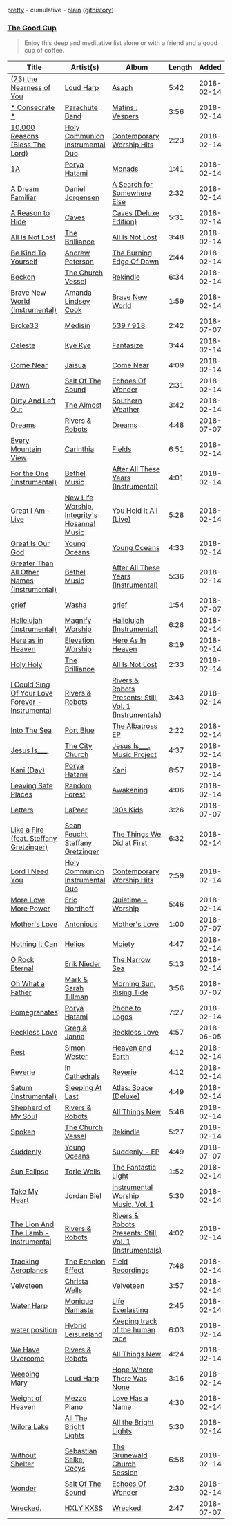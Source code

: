 [pretty](/playlists/pretty/37i9dQZF1DWUEbH7oMQunS.md) - cumulative - [plain](/playlists/plain/37i9dQZF1DWUEbH7oMQunS) ([githistory](https://github.githistory.xyz/mackorone/spotify-playlist-archive/blob/main/playlists/plain/37i9dQZF1DWUEbH7oMQunS))

### [The Good Cup](https://open.spotify.com/playlist/37i9dQZF1DWUEbH7oMQunS)

> Enjoy this deep and meditative list  alone or with a friend and a good cup of coffee.

| Title | Artist(s) | Album | Length | Added | Removed |
|---|---|---|---|---|---|
| [(73) the Nearness of You](https://open.spotify.com/track/6Srfwh0SwoVrtQCir2Ywo7) | [Loud Harp](https://open.spotify.com/artist/1Tzbi2wUUDgttZfg5u6Gqu) | [Asaph](https://open.spotify.com/album/50pG0JOvL2leQ83ftMLLf5) | 5:42 | 2018-02-14 |  |
| [* Consecrate *](https://open.spotify.com/track/36yXoh8itnI8XhHmKYfhUK) | [Parachute Band](https://open.spotify.com/artist/32vh2QQNm1zEgZHFREPiUk) | [Matins : Vespers](https://open.spotify.com/album/3OhQyo52BxUJLD1FaquZPv) | 3:56 | 2018-02-14 |  |
| [10,000 Reasons (Bless The Lord)](https://open.spotify.com/track/62ESFZYSM6LhMPYbXQGYNx) | [Holy Communion Instrumental Duo](https://open.spotify.com/artist/7HLH8rV5mrT0SesUoaKEEr) | [Contemporary Worship Hits](https://open.spotify.com/album/7g1PlQ8FKj3oqvaBHkQTSB) | 2:23 | 2018-02-14 |  |
| [1A](https://open.spotify.com/track/7DBHgRCxyDh8G3p62yHd9g) | [Porya Hatami](https://open.spotify.com/artist/6qGn1dMbzeGodjzNfzG4gZ) | [Monads](https://open.spotify.com/album/2qrEhYgAOyshZHr08hlMaf) | 1:41 | 2018-02-14 |  |
| [A Dream Familiar](https://open.spotify.com/track/0yFZ87wdLgoe0EtIh0BlgD) | [Daniel Jorgensen](https://open.spotify.com/artist/7ICe7sy78x2x8RhIfjj6kJ) | [A Search for Somewhere Else](https://open.spotify.com/album/0yqsLV1ezlAjFwXmvZ5tHs) | 2:32 | 2018-02-14 |  |
| [A Reason to Hide](https://open.spotify.com/track/4pffZgndhbmArERQwcVYSk) | [Caves](https://open.spotify.com/artist/2tzzfW0A5ktHkQ8W2JcBxD) | [Caves (Deluxe Edition)](https://open.spotify.com/album/7mIWBTJ3wBaYOtLiL0zwtJ) | 5:31 | 2018-02-14 |  |
| [All Is Not Lost](https://open.spotify.com/track/5RGTm1UzGhSuNAkrq1XIrA) | [The Brilliance](https://open.spotify.com/artist/26nltVmOVeIfYmwcmqTm7e) | [All Is Not Lost](https://open.spotify.com/album/3tFBH9TyKnenOi1E6bjRbz) | 3:48 | 2018-02-14 |  |
| [Be Kind To Yourself](https://open.spotify.com/track/1wGT5V8UDHe2Hd4UU9YFuM) | [Andrew Peterson](https://open.spotify.com/artist/1HYNk3B7EsRPIqAOACgjK1) | [The Burning Edge Of Dawn](https://open.spotify.com/album/4entt8rqr2zBv3UyyhnTsc) | 2:44 | 2018-02-14 |  |
| [Beckon](https://open.spotify.com/track/6IpXNBpVT5XoHatpnzyqts) | [The Church Vessel](https://open.spotify.com/artist/56kazKXQjQT2Xy9k8HM5so) | [Rekindle](https://open.spotify.com/album/6K5RqO1b7s6iQhF0FOhrJk) | 6:34 | 2018-02-14 |  |
| [Brave New World (Instrumental)](https://open.spotify.com/track/2Ca3o4dhghbtJgrtgOzyw3) | [Amanda Lindsey Cook](https://open.spotify.com/artist/53Gnd3lGlcL8ua9Yyu9xDP) | [Brave New World](https://open.spotify.com/album/3oQQHU0q1xYRXOLZuaqFwb) | 1:59 | 2018-02-14 |  |
| [Broke33](https://open.spotify.com/track/166QeYXOW2yS5Xy3q9V3GK) | [Medisin](https://open.spotify.com/artist/6lIxY5ICk6CAzFHERpAZnv) | [539 / 918](https://open.spotify.com/album/0s4EPOmFEtFvVxydSdnubg) | 2:42 | 2018-07-07 |  |
| [Celeste](https://open.spotify.com/track/32vbfNxA95SEawzrQSqcgv) | [Kye Kye](https://open.spotify.com/artist/7hB1zE5jfaEcmtLjnFpOGZ) | [Fantasize](https://open.spotify.com/album/41Ifm24Z3c8pAIFxMWUJp3) | 3:44 | 2018-02-14 |  |
| [Come Near](https://open.spotify.com/track/6L35gpPSKYwCyJWGEH4ucP) | [Jaisua](https://open.spotify.com/artist/7u5RAgXZgtZJ7yINfxdUc5) | [Come Near](https://open.spotify.com/album/6uElGh9tQQTiDZXnxRoG7e) | 4:09 | 2018-02-14 |  |
| [Dawn](https://open.spotify.com/track/5rFYyHoZgm6EaOw1NsHJP5) | [Salt Of The Sound](https://open.spotify.com/artist/0S3L6vtzNN4ArFWH2709SB) | [Echoes Of Wonder](https://open.spotify.com/album/0DuV8V9ZQQ7LnD22evmLsd) | 2:31 | 2018-02-14 |  |
| [Dirty And Left Out](https://open.spotify.com/track/1SLJG1GJq87z1OKOn8YYNX) | [The Almost](https://open.spotify.com/artist/5X09SRt3qx77eh0XRreLjr) | [Southern Weather](https://open.spotify.com/album/5NtcxePyijMGPbFfmv5LgA) | 3:42 | 2018-02-14 |  |
| [Dreams](https://open.spotify.com/track/1LbPuFrhTY3mwrIvOGGWRn) | [Rivers & Robots](https://open.spotify.com/artist/41yDmxekjnWShKi6nRmzZ4) | [Dreams](https://open.spotify.com/album/6d9lh8EoMSl1jmucqyoerC) | 4:48 | 2018-07-07 |  |
| [Every Mountain View](https://open.spotify.com/track/0QRGDEAWr8NtuUMKRpDzMh) | [Carinthia](https://open.spotify.com/artist/5EeqUStk4qDhsJk5RY2AQU) | [Fields](https://open.spotify.com/album/3i6D6F3708zUuNSA3zrf8s) | 6:51 | 2018-02-14 |  |
| [For the One (Instrumental)](https://open.spotify.com/track/5lIzS6ZG36fw5LK6pDri7R) | [Bethel Music](https://open.spotify.com/artist/26T4yOaOoFJvUvxR87Y9HO) | [After All These Years (Instrumental)](https://open.spotify.com/album/3oeoGMDFnsw8FCnQuIghpx) | 4:01 | 2018-02-14 |  |
| [Great I Am - Live](https://open.spotify.com/track/3rJAP9G6hjx2kN8Jsvas09) | [New Life Worship](https://open.spotify.com/artist/0wCMw81dQdNPMRB4zadq5g), [Integrity's Hosanna! Music](https://open.spotify.com/artist/72iDlGYfVrntfpKzmAv0Hn) | [You Hold It All (Live)](https://open.spotify.com/album/7ELf5tQ4o4MQP1d6Ps8t5R) | 5:28 | 2018-02-14 |  |
| [Great Is Our God](https://open.spotify.com/track/5TO4KuGzOBKG6CqxHm4wRD) | [Young Oceans](https://open.spotify.com/artist/41crVXG3GeS8TmyWEaPZVr) | [Young Oceans](https://open.spotify.com/album/1367PHceftcW1GcBTbzuzB) | 4:33 | 2018-02-14 |  |
| [Greater Than All Other Names (Instrumental)](https://open.spotify.com/track/0kk8MqjYbkW5C7cvKBf1yq) | [Bethel Music](https://open.spotify.com/artist/26T4yOaOoFJvUvxR87Y9HO) | [After All These Years (Instrumental)](https://open.spotify.com/album/3oeoGMDFnsw8FCnQuIghpx) | 5:36 | 2018-02-14 |  |
| [grief](https://open.spotify.com/track/0SX1qaheouzVAXB99VdJ77) | [Washa](https://open.spotify.com/artist/7pjYf2S6lvNwiUjmoDpcOX) | [grief](https://open.spotify.com/album/6RHfp3PnUPOTGr63QSTO0M) | 1:54 | 2018-07-07 |  |
| [Hallelujah (Instrumental)](https://open.spotify.com/track/4ldTfT3bAMz6fLnSOkineb) | [Magnify Worship](https://open.spotify.com/artist/6PkpPJKGGLwWKOTdJ1Qwg2) | [Hallelujah (Instrumental)](https://open.spotify.com/album/1ihY9iKIY9ksHOYVjZzIHB) | 6:28 | 2018-02-14 |  |
| [Here as in Heaven](https://open.spotify.com/track/0fPwregqch9wLJj4yQH6Bk) | [Elevation Worship](https://open.spotify.com/artist/3YCKuqpv9nCsIhJ2v8SMix) | [Here As In Heaven](https://open.spotify.com/album/6KToyzPBIfHNyB5vWEfjrF) | 8:19 | 2018-02-14 |  |
| [Holy Holy](https://open.spotify.com/track/4bAPk8AwHTAs5eMOt2yjbj) | [The Brilliance](https://open.spotify.com/artist/26nltVmOVeIfYmwcmqTm7e) | [All Is Not Lost](https://open.spotify.com/album/3tFBH9TyKnenOi1E6bjRbz) | 2:33 | 2018-02-14 |  |
| [I Could Sing Of Your Love Forever - Instrumental](https://open.spotify.com/track/2Lb8tCvwV9CVSEjO9uTWWI) | [Rivers & Robots](https://open.spotify.com/artist/41yDmxekjnWShKi6nRmzZ4) | [Rivers & Robots Presents: Still, Vol. 1 (Instrumentals)](https://open.spotify.com/album/4g34k44C3ymTpr86zk1FJM) | 3:43 | 2018-02-14 |  |
| [Into The Sea](https://open.spotify.com/track/5JhhawSlXCSYcu48LafOIn) | [Port Blue](https://open.spotify.com/artist/5YIHh4jZTLeCFsqCcrUQQY) | [The Albatross EP](https://open.spotify.com/album/7bW6ltN8Z9FWMeyBBwZ24H) | 2:22 | 2018-02-14 |  |
| [Jesus Is___.](https://open.spotify.com/track/1ilsVjIPYIxPyjunBeDFLP) | [The City Church](https://open.spotify.com/artist/6HWUXnbMgWLWzkQAiTb4MZ) | [Jesus Is___. Music Project](https://open.spotify.com/album/05hvkkM29nIor7aT515II2) | 4:37 | 2018-02-14 |  |
| [Kani (Day)](https://open.spotify.com/track/5h5CZG6DA94wk4lkf0a3bc) | [Porya Hatami](https://open.spotify.com/artist/6qGn1dMbzeGodjzNfzG4gZ) | [Kani](https://open.spotify.com/album/17gT7g6MJFP9JVAGYewSao) | 8:57 | 2018-02-14 |  |
| [Leaving Safe Places](https://open.spotify.com/track/5atbh6Zl7HLrtu50KNEjAc) | [Random Forest](https://open.spotify.com/artist/2FIKDET7MkO9hQgSyIW9ia) | [Awakening](https://open.spotify.com/album/5ZepsoS1zp9MHxH27TQqgm) | 4:06 | 2018-02-14 |  |
| [Letters](https://open.spotify.com/track/0cqSEpg2nYbneh7RGNrDcp) | [LaPeer](https://open.spotify.com/artist/6rPGKWFVuwuRPPuh1QitHc) | ['90s Kids](https://open.spotify.com/album/5m0Qi0Nb6i8sQSqUu6HL69) | 3:26 | 2018-07-07 |  |
| [Like a Fire (feat. Steffany Gretzinger)](https://open.spotify.com/track/67CPUTw6oKStnmrIc0En6p) | [Sean Feucht](https://open.spotify.com/artist/3DJuBJtjHdjAXlpIZCltTR), [Steffany Gretzinger](https://open.spotify.com/artist/2akNRvGNB400IDDUMr1PHW) | [The Things We Did at First](https://open.spotify.com/album/3VS7ZrBjKzBWB7rYca7ALh) | 6:32 | 2018-02-14 |  |
| [Lord I Need You](https://open.spotify.com/track/6eEqMhbiCFUyJYq37x3TEu) | [Holy Communion Instrumental Duo](https://open.spotify.com/artist/7HLH8rV5mrT0SesUoaKEEr) | [Contemporary Worship Hits](https://open.spotify.com/album/7g1PlQ8FKj3oqvaBHkQTSB) | 2:59 | 2018-02-14 |  |
| [More Love, More Power](https://open.spotify.com/track/04M4Yr4GwxR7S5rby2kC3M) | [Eric Nordhoff](https://open.spotify.com/artist/6egf9BaYi17rYFHpsrELXd) | [Quietime - Worship](https://open.spotify.com/album/4MQOwp7qP6PkADKeZG859X) | 5:46 | 2018-02-14 |  |
| [Mother's Love](https://open.spotify.com/track/4okDfRfgksPHIfcQg0EO7f) | [Antonious](https://open.spotify.com/artist/4bILf77uMe0hzVlzHI5NYJ) | [Mother's Love](https://open.spotify.com/album/1meXXuh2oMMPXaxwidgVh0) | 1:00 | 2018-07-07 |  |
| [Nothing It Can](https://open.spotify.com/track/4YEKwC3ipNg9LdR02OL8h2) | [Helios](https://open.spotify.com/artist/592TFYwu9Qb0RC1hKDbX2w) | [Moiety](https://open.spotify.com/album/26bsye3Q78IE7Kees8v8iO) | 4:47 | 2018-02-14 |  |
| [O Rock Eternal](https://open.spotify.com/track/5jESluIHyWKrA6DNA9HuUH) | [Erik Nieder](https://open.spotify.com/artist/5LfJyJ9ZnWxRWawuGFIMMh) | [The Narrow Sea](https://open.spotify.com/album/6sYxNRjg8MYDCdkDT1BfM8) | 5:13 | 2018-02-14 |  |
| [Oh What a Father](https://open.spotify.com/track/599w7fRMgsd0TBKfKsej0D) | [Mark & Sarah Tillman](https://open.spotify.com/artist/4GdeUL15baI90obDfYOvqX) | [Morning Sun, Rising Tide](https://open.spotify.com/album/5ZFrFQRF1EHUDh49toRT16) | 3:56 | 2018-07-07 |  |
| [Pomegranates](https://open.spotify.com/track/26p4guqZWBNsBSLTifE1Dy) | [Porya Hatami](https://open.spotify.com/artist/6qGn1dMbzeGodjzNfzG4gZ) | [Phone to Logos](https://open.spotify.com/album/3wowrmigbeUtUDfV2TociG) | 7:27 | 2018-02-14 |  |
| [Reckless Love](https://open.spotify.com/track/4odhDLNCwWGUBiuyh0SYzH) | [Greg & Janna](https://open.spotify.com/artist/50hdYBalxcpRtX8yfmUGIZ) | [Reckless Love](https://open.spotify.com/album/0VN15bs7ifMLjFeOX0WzW3) | 4:57 | 2018-06-05 |  |
| [Rest](https://open.spotify.com/track/5KgvL2S0YiQFP7bziJMJtS) | [Simon Wester](https://open.spotify.com/artist/2qUycRIHExBVUPIoq6RUkO) | [Heaven and Earth](https://open.spotify.com/album/5ioY02X8g47d9xxFcmgyRx) | 4:12 | 2018-02-14 |  |
| [Reverie](https://open.spotify.com/track/1ap1u1rzIpmJu9bRwyxYLa) | [In Cathedrals](https://open.spotify.com/artist/2a3Z1GLgmyfTgeK4r5Zu3n) | [Reverie](https://open.spotify.com/album/0dtL3GrsD3XfJA9YMBDhN1) | 4:12 | 2018-02-14 |  |
| [Saturn (Instrumental)](https://open.spotify.com/track/3ruBQU9YbaCP3DchyKNK4V) | [Sleeping At Last](https://open.spotify.com/artist/0MeLMJJcouYXCymQSHPn8g) | [Atlas: Space (Deluxe)](https://open.spotify.com/album/4D4rqEvVjxiQfN4iTUCiQH) | 4:49 | 2018-02-14 |  |
| [Shepherd of My Soul](https://open.spotify.com/track/5JNhtYiyGpQQ6pDFtfpLLz) | [Rivers & Robots](https://open.spotify.com/artist/41yDmxekjnWShKi6nRmzZ4) | [All Things New](https://open.spotify.com/album/3jXUhc7v2rGvSJss6cxt6a) | 5:46 | 2018-02-14 |  |
| [Spoken](https://open.spotify.com/track/3M0i0Pxv9iYUdj6siKwiyv) | [The Church Vessel](https://open.spotify.com/artist/56kazKXQjQT2Xy9k8HM5so) | [Rekindle](https://open.spotify.com/album/6K5RqO1b7s6iQhF0FOhrJk) | 5:27 | 2018-02-14 |  |
| [Suddenly](https://open.spotify.com/track/5hcTf54Yvz9DKpshg3DGnL) | [Young Oceans](https://open.spotify.com/artist/41crVXG3GeS8TmyWEaPZVr) | [Suddenly - EP](https://open.spotify.com/album/34CL0SBwvESZpXED6Xy3vN) | 4:49 | 2018-07-07 |  |
| [Sun Eclipse](https://open.spotify.com/track/7yz7Kgs62Q93YwzRGWuwtK) | [Torie Wells](https://open.spotify.com/artist/2ufeiEA4rxHarSoWXe3su1) | [The Fantastic Light](https://open.spotify.com/album/1DW43OX2HqhX2ovFZBADdW) | 1:52 | 2018-02-14 |  |
| [Take My Heart](https://open.spotify.com/track/4FtDp8L6RFyTJY61LWUJkW) | [Jordan Biel](https://open.spotify.com/artist/47ajtsMyL04FFtTblqx4Iw) | [Instrumental Worship Music, Vol. 1](https://open.spotify.com/album/3MJUlOTqubrCSjFJGhmkNx) | 5:30 | 2018-02-14 |  |
| [The Lion And The Lamb - Instrumental](https://open.spotify.com/track/4G46PbCzNXjAzYbzYGNc8Z) | [Rivers & Robots](https://open.spotify.com/artist/41yDmxekjnWShKi6nRmzZ4) | [Rivers & Robots Presents: Still, Vol. 1 (Instrumentals)](https://open.spotify.com/album/4g34k44C3ymTpr86zk1FJM) | 4:02 | 2018-02-14 |  |
| [Tracking Aeroplanes](https://open.spotify.com/track/4J4yJ9VpPIIsRDf9w4cPG7) | [The Echelon Effect](https://open.spotify.com/artist/20lGLFmdtadbUYmqzFRcA2) | [Field Recordings](https://open.spotify.com/album/0TNUVnjYHwbsilNnbweuZa) | 7:48 | 2018-02-14 |  |
| [Velveteen](https://open.spotify.com/track/4EqMffOPYDDgXlwPgYgbUy) | [Christa Wells](https://open.spotify.com/artist/3gCNiuPNPiAA5UQSgb8Uby) | [Velveteen](https://open.spotify.com/album/5VjY0h9wEbhKYaYuk3QXnO) | 3:57 | 2018-02-14 |  |
| [Water Harp](https://open.spotify.com/track/3Nou5g8qSke2RT562MoAtn) | [Monique Namaste](https://open.spotify.com/artist/2VJ1YcC9zBjH3qq7qKWa1y) | [Life Everlasting](https://open.spotify.com/album/5y2OSWGTgPA1M7Vf2BMtn0) | 2:45 | 2018-02-14 |  |
| [water position](https://open.spotify.com/track/06uSXwDFFz3vqAVVAZ5bGY) | [Hybrid Leisureland](https://open.spotify.com/artist/2BKGxQhaUFgd8xAIkd5yb4) | [Keeping track of the human race](https://open.spotify.com/album/5lgnsP7k8dlzJZZJEiMni5) | 6:03 | 2018-02-14 |  |
| [We Have Overcome](https://open.spotify.com/track/5kw4tBzuZmZpmlzDHjAuAn) | [Rivers & Robots](https://open.spotify.com/artist/41yDmxekjnWShKi6nRmzZ4) | [All Things New](https://open.spotify.com/album/3jXUhc7v2rGvSJss6cxt6a) | 4:24 | 2018-02-14 |  |
| [Weeping Mary](https://open.spotify.com/track/3S96UVk0yav8F1MagcPYas) | [Loud Harp](https://open.spotify.com/artist/1Tzbi2wUUDgttZfg5u6Gqu) | [Hope Where There Was None](https://open.spotify.com/album/0r8wBWtCnNlJP5YE0vPLO5) | 3:16 | 2018-02-14 |  |
| [Weight of Heaven](https://open.spotify.com/track/0D0ETltqKcvZtzDl28aDxn) | [Mezzo Piano](https://open.spotify.com/artist/5DD8fdenQJ9zgVLaQVYdPQ) | [Love Has a Name](https://open.spotify.com/album/7DIUx9Uh25qsnGXoDzuOCN) | 4:30 | 2018-02-14 |  |
| [Wilora Lake](https://open.spotify.com/track/3i1snwRlVC8Xf7SvBe72DI) | [All The Bright Lights](https://open.spotify.com/artist/1jcBaDji032lL60oRtCSKj) | [All the Bright Lights](https://open.spotify.com/album/482FZEz4s4xyx0hjk2GMB7) | 5:30 | 2018-02-14 |  |
| [Without Shelter](https://open.spotify.com/track/0mdBzoEiRNM2CFOuCmbUsb) | [Sebastian Selke](https://open.spotify.com/artist/3mvFzNzTcfPjg0gPiN90ui), [Ceeys](https://open.spotify.com/artist/6K8BBZapSLE6XGXF4htbIT) | [The Grunewald Church Session](https://open.spotify.com/album/6oLX7bPI80ncEhjsb997KY) | 6:58 | 2018-02-14 |  |
| [Wonder](https://open.spotify.com/track/3oBZhDhGuOfhrKjOEwgfWF) | [Salt Of The Sound](https://open.spotify.com/artist/0S3L6vtzNN4ArFWH2709SB) | [Echoes Of Wonder](https://open.spotify.com/album/0DuV8V9ZQQ7LnD22evmLsd) | 2:30 | 2018-02-14 |  |
| [Wrecked.](https://open.spotify.com/track/7w5WkTpJNikuB7aXgvfh3q) | [HXLY KXSS](https://open.spotify.com/artist/7yCFIIPxCy84VS0y2TUazj) | [Wrecked.](https://open.spotify.com/album/0uTrToNIkOO7fUsgDBz14M) | 2:47 | 2018-07-07 |  |